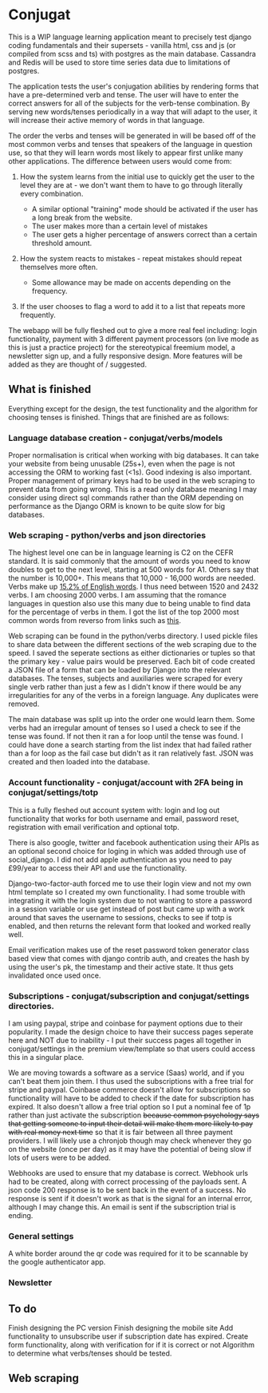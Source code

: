 # Conjugat
This is a WIP language learning application meant to precisely test django coding fundamentals and their supersets - vanilla html, css and js (or compiled from scss and ts) with postgres as the main database. Cassandra and Redis will be used to store time series data due to limitations of postgres.

The application tests the user's conjugation abilities by rendering forms that have a pre-determined verb and tense. The user will have to enter the correct answers for all of the subjects for the verb-tense combination. By serving new words/tenses periodically in a way that will adapt to the user, it will increase their active memory of words in that language.

The order the verbs and tenses will be generated in will be based off of the most common verbs and tenses that speakers of the language in question use, so that they will learn words most likely to appear first unlike many other applications. The difference between users would come from:

1. How the system learns from the initial use to quickly get the user to the level they are at - we don't want them to have to go through literally every combination.
    - A similar optional "training" mode should be activated if the user has a long break from the website.
    - The user makes more than a certain level of mistakes
    - The user gets a higher percentage of answers correct than a certain threshold amount.

2. How the system reacts to mistakes - repeat mistakes should repeat themselves more often.
    - Some allowance may be made on accents depending on the frequency.

3. If the user chooses to flag a word to add it to a list that repeats more frequently.

The webapp will be fully fleshed out to give a more real feel including: login functionality, payment with 3 different payment processors (on live mode as this is just a practice project) for the stereotypical freemium model, a newsletter sign up, and a fully responsive design. More features will be added as they are thought of / suggested.

## What is finished
Everything except for the design, the test functionality and the algorithm for choosing tenses is finished. Things that are finished are as follows:

### Language database creation - conjugat/verbs/models
Proper normalisation is critical when working with big databases. It can take your website from being unusable (25s+), even when the page is not accessing the ORM to working fast (<1s). Good indexing is also important. Proper management of primary keys had to be used in the web scraping to prevent data from going wrong. This is a read only database meaning I may consider using direct sql commands rather than the ORM depending on performance as the Django ORM is known to be quite slow for big databases.

### Web scraping - python/verbs and json directories
The highest level one can be in language learning is C2 on the CEFR standard. It is said commonly that the amount of words you need to know doubles to get to the next level, starting at 500 words for A1. Others say that the number is 10,000+. This means that 10,000 - 16,000 words are needed. Verbs make up [15.2% of English words](https://www.google.com/search?rlz=1C1ONGR_enGB1030GB1030&sxsrf=AJOqlzVCms3En5pgorVT4ZJ9L8YuYRqbQA:1675176090117&q=What+percentage+of+words+are+verbs+in+english&sa=X&ved=2ahUKEwjimKaehfL8AhUILMAKHRinCq4Q1QJ6BAgzEAE&biw=1137&bih=730&dpr=0.9). I thus need between 1520 and 2432 verbs. I am choosing 2000 verbs. I am assuming that the romance languages in question also use this many due to being unable to find data for the percentage of verbs in them. I got the list of the top 2000 most common words from reverso from links such as [this](https://conjugator.reverso.net/index-french-1-250.html).

Web scraping can be found in the python/verbs directory. I used pickle files to share data between the different sections of the web scraping due to the speed. I saved the seperate sections as either dictionaries or tuples so that the primary key - value pairs would be preserved. Each bit of code created a JSON file of a form that can be loaded by Django into the relevant databases. The tenses, subjects and auxiliaries were scraped for every single verb rather than just a few as I didn't know if there would be any irregularities for any of the verbs in a foreign language. Any duplicates were removed.

The main database was split up into the order one would learn them. Some verbs had an irregular amount of tenses so I used a check to see if the tense was found. If not then it ran a for loop until the tense was found. I could have done a search starting from the list index that had failed rather than a for loop as the fail case but didn't as it ran relatively fast. JSON was created and then loaded into the database.

### Account functionality - conjugat/account with 2FA being in conjugat/settings/totp
This is a fully fleshed out account system with: login and log out functionality that works for both username and email, password reset, registration with email verification and optional totp.

There is also google, twitter and facebook authentication using their APIs as an optional second choice for loging in which was added through use of social_django. I did not add apple authentication as you need to pay £99/year to access their API and use the functionality.

Django-two-factor-auth forced me to use their login view and not my own html template so I created my own functionality. I had some trouble with integrating it with the login system due to not wanting to store a password in a session variable or use get instead of post but came up with a work around that saves the username to sessions, checks to see if totp is enabled, and then returns the relevant form that looked and worked really well.

Email verification makes use of the reset password token generator class based view that comes with django contrib auth, and creates the hash by using the user's pk, the timestamp and their active state. It thus gets invalidated once used once.

### Subscriptions - conjugat/subscription and conjugat/settings directories.
I am using paypal, stripe and coinbase for payment options due to their popularity. I made the design choice to have their success pages seperate here and NOT due to inability - I put their success pages all together in conjugat/settings in the premium view/template so that users could access this in a singular place.

We are moving towards a software as a service (Saas) world, and if you can't beat them join them. I thus used the subscriptions with a free trial for stripe and paypal. Coinbase commerce doesn't allow for subscriptions so functionality will have to be added to check if the date for subscription has expired. It also doesn't allow a free trial option so I put a nominal fee of 1p rather than just activate the subscription ~~because common psychology says that getting someone to input their detail will make them more likely to pay with real money next time~~ so that it is fair between all three payment providers. I will likely use a chronjob though may check whenever they go on the website (once per day) as it may have the potential of being slow if lots of users were to be added.

Webhooks are used to ensure that my database is correct. Webhook urls had to be created, along with correct processing of the payloads sent. A json code 200 response is to be sent back in the event of a success. No response is sent if it doesn't work as that is the signal for an internal error, although I may change this. An email is sent if the subscription trial is ending.

### General settings
A white border around the qr code was required for it to be scannable by the google authenticator app.

### Newsletter

## To do
Finish designing the PC version
Finish designing the mobile site
Add functionality to unsubscribe user if subscription date has expired.
Create form functionality, along with verification for if it is correct or not
Algorithm to determine what verbs/tenses should be tested.

## Web scraping

##